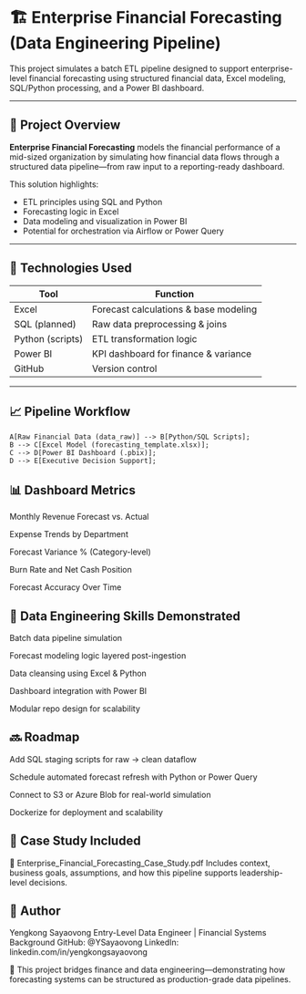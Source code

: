 # 🏗️ Enterprise Financial Forecasting (Data Engineering Pipeline)

This project simulates a batch ETL pipeline designed to support enterprise-level financial forecasting using structured financial data, Excel modeling, SQL/Python processing, and a Power BI dashboard.

---


## 🧩 Project Overview

**Enterprise Financial Forecasting** models the financial performance of a mid-sized organization by simulating how financial data flows through a structured data pipeline—from raw input to a reporting-ready dashboard.

This solution highlights:
- ETL principles using SQL and Python
- Forecasting logic in Excel
- Data modeling and visualization in Power BI
- Potential for orchestration via Airflow or Power Query

---

## 🔧 Technologies Used

| Tool           | Function                                |
|----------------|-----------------------------------------|
| Excel          | Forecast calculations & base modeling   |
| SQL (planned)  | Raw data preprocessing & joins          |
| Python (scripts)| ETL transformation logic               |
| Power BI       | KPI dashboard for finance & variance    |
| GitHub         | Version control                         |

---

## 📈 Pipeline Workflow

    A[Raw Financial Data (data_raw)] --> B[Python/SQL Scripts];
    B --> C[Excel Model (forecasting_template.xlsx)];
    C --> D[Power BI Dashboard (.pbix)];
    D --> E[Executive Decision Support];

## 📊 Dashboard Metrics
Monthly Revenue Forecast vs. Actual

Expense Trends by Department

Forecast Variance % (Category-level)

Burn Rate and Net Cash Position

Forecast Accuracy Over Time

## 🧠 Data Engineering Skills Demonstrated
Batch data pipeline simulation

Forecast modeling logic layered post-ingestion

Data cleansing using Excel & Python

Dashboard integration with Power BI

Modular repo design for scalability

## 🔜 Roadmap
 Add SQL staging scripts for raw → clean dataflow

 Schedule automated forecast refresh with Python or Power Query

 Connect to S3 or Azure Blob for real-world simulation

 Dockerize for deployment and scalability

## 📄 Case Study Included
📘 Enterprise_Financial_Forecasting_Case_Study.pdf
Includes context, business goals, assumptions, and how this pipeline supports leadership-level decisions.

## 👤 Author
Yengkong Sayaovong
Entry-Level Data Engineer | Financial Systems Background
GitHub: @YSayaovong
LinkedIn: linkedin.com/in/yengkongsayaovong

🧩 This project bridges finance and data engineering—demonstrating how forecasting systems can be structured as production-grade data pipelines.

